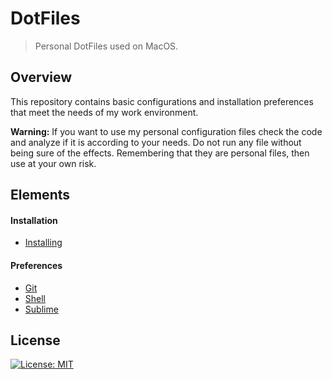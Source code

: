 # DotFiles
> Personal DotFiles used on MacOS.

## Overview
This repository contains basic configurations and installation preferences that meet the needs of my work environment.

**Warning:** If you want to use my personal configuration files check the code and analyze if it is according to your needs. Do not run any file without being sure of the effects. Remembering that they are personal files, then use at your own risk.

## Elements
#### Installation
- [Installing](install/README.md)

#### Preferences
- [Git](git/README.md)
- [Shell](shell/README.md)
- [Sublime](sublime/README.md)

## License
[![License: MIT](https://img.shields.io/badge/License-MIT-blue.svg)](./LICENSE)
